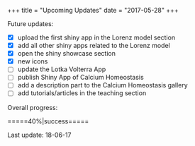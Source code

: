 +++
  title = "Upcoming Updates"
  date = "2017-05-28"
+++

Future updates:

- [x] upload the first shiny app in the Lorenz model section
- [x] add all other shiny apps related to the Lorenz model
- [x] open the shiny showcase section
- [x] new icons
- [ ] update the Lotka Volterra App
- [ ] publish Shiny App of Calcium Homeostasis
- [ ] add a description part to the Calcium Homeostasis gallery
- [ ] add tutorials/articles in the teaching section 

Overall progress:

=====40%|success=====

Last update: 18-06-17